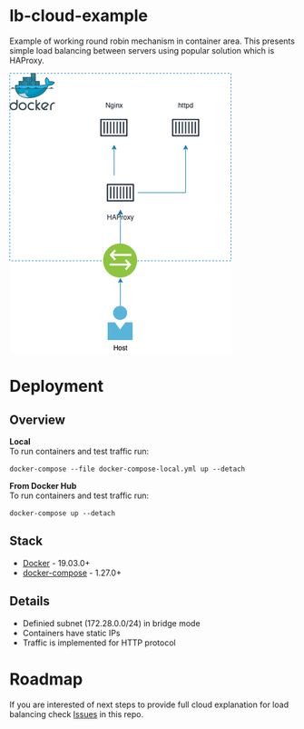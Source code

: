 # lb-cloud-example

Example of working round robin mechanism in container area. This presents
simple load balancing between servers using popular solution which is HAProxy.

![Architecture diagram](./assets/lb-cloud-example.png)
# Deployment
## Overview

**Local**  
To run containers and test traffic run:
```
docker-compose --file docker-compose-local.yml up --detach
```

**From Docker Hub**  
To run containers and test traffic run:
```
docker-compose up --detach
```

## Stack

* [Docker](https://docs.docker.com/engine/install/) - 19.03.0+
* [docker-compose](https://docs.docker.com/compose/install/) - 1.27.0+

## Details
* Definied subnet (172.28.0.0/24) in bridge mode
* Containers have static IPs
* Traffic is implemented for HTTP protocol

# Roadmap

If you are interested of next steps to provide full cloud explanation for load
balancing check [Issues](https://github.com/clistoq/lb-cloud-example/issues) in this repo.
